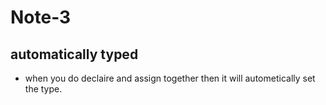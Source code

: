 # Note-3

## automatically typed

- when you do declaire and assign together then it will autometically set the type.
